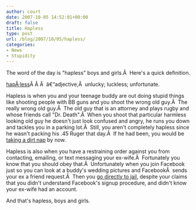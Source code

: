 ```yaml
---
author: court
date: 2007-10-05 14:52:01+00:00
draft: false
title: Hapless
type: post
url: /blog/2007/10/05/hapless/
categories:
- News
- Stupidity
---
```


The word of the day is "hapless" boys and girls.Â  Here's a quick definition.

[hapÂ·less](http://dictionary.reference.com/browse/hapless)Â Â Â  â€“adjective,Â  unlucky; luckless; unfortunate.

Hapless is when you and your teenage buddy are out doing stupid things like shooting people with BB guns and you shoot the wrong old guy.Â  The really wrong old guy.Â  The old guy that is an attorney and plays rugby and whose friends call "Dr. Death".Â  When you shoot that particular harmless looking old guy he doesn't just look confused and angry, he runs you down and tackles you in a parking lot.Â  Still, you aren't completely hapless since he wasn't packing his .45 Ruger that day.Â  If he had been, you would be [taking a dirt nap](http://cnews.canoe.ca/CNEWS/WeirdNews/2007/10/04/4549877-ap.html) by now.

Hapless is also when you have a restraining order against you from contacting, emailing, or text messaging your ex-wife.Â  Fortunately you know that you should obey that.Â  Unfortunately when you join Facebook just so you can look at a buddy's wedding pictures and FacebookÂ  sends your ex a friend request.Â  Then you [go directly to jail](http://www.theregister.co.uk/2007/10/04/facebook_friend_request_jail-time/), despite your claims that you didn't understand Facebook's signup procedure, and didn't know your ex-wife had an account.

And that's hapless, boys and girls.
